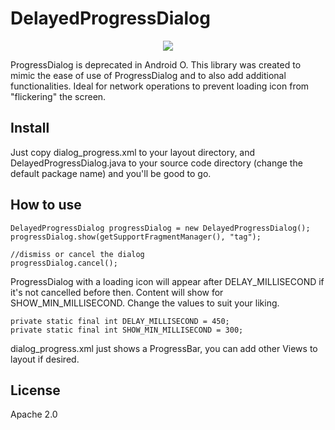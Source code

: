 # DelayedProgressDialog
<p align="center">
  <a href="https://github.com/Q115/Goalie_Android">
    <img src="https://i.imgur.com/yTv5F2T.gif">
  </a>
<p>

ProgressDialog is deprecated in Android O. This library was created to mimic the ease of use of ProgressDialog and to also add additional functionalities. Ideal for network operations to prevent loading icon from "flickering" the screen. 

## Install
Just copy dialog_progress.xml to your layout directory, and DelayedProgressDialog.java to your source code directory (change the default package name) and you'll be good to go.

## How to use
    DelayedProgressDialog progressDialog = new DelayedProgressDialog();
    progressDialog.show(getSupportFragmentManager(), "tag");
    
    //dismiss or cancel the dialog
    progressDialog.cancel();

ProgressDialog with a loading icon will appear after DELAY_MILLISECOND if it's not cancelled before then. Content will show for SHOW_MIN_MILLISECOND. Change the values to suit your liking.

    private static final int DELAY_MILLISECOND = 450;
    private static final int SHOW_MIN_MILLISECOND = 300;
    
dialog_progress.xml just shows a ProgressBar, you can add other Views to layout if desired.

## License
Apache 2.0
